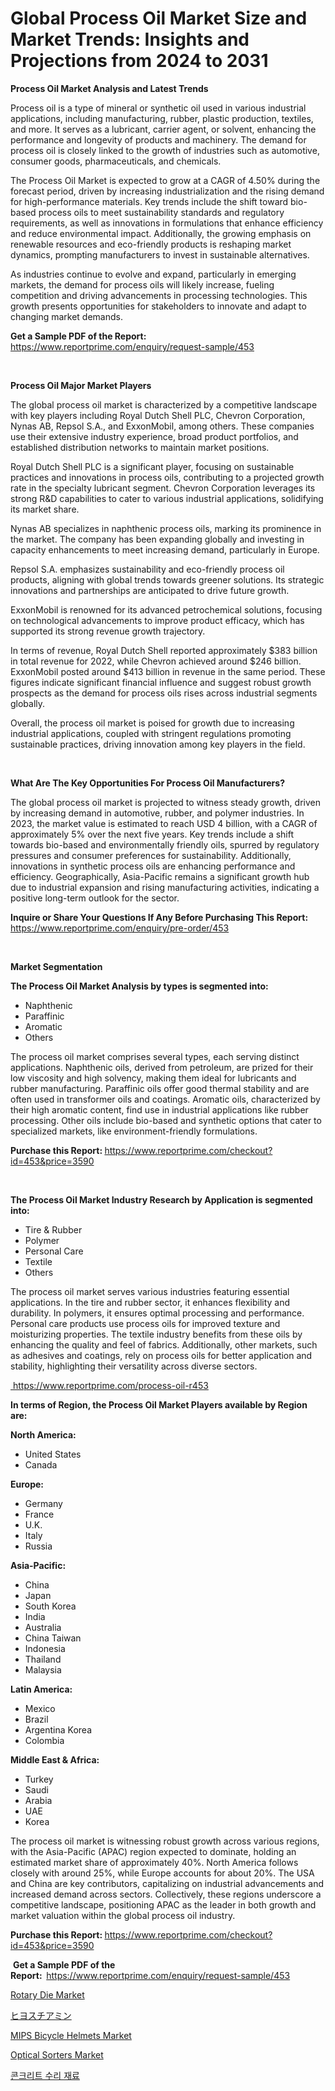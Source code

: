 <p><h1>Global Process Oil Market Size and Market Trends: Insights and Projections from 2024 to 2031</h1></p><p><strong>Process Oil Market Analysis and Latest Trends</strong></p>
<p><p>Process oil is a type of mineral or synthetic oil used in various industrial applications, including manufacturing, rubber, plastic production, textiles, and more. It serves as a lubricant, carrier agent, or solvent, enhancing the performance and longevity of products and machinery. The demand for process oil is closely linked to the growth of industries such as automotive, consumer goods, pharmaceuticals, and chemicals.</p><p>The Process Oil Market is expected to grow at a CAGR of 4.50% during the forecast period, driven by increasing industrialization and the rising demand for high-performance materials. Key trends include the shift toward bio-based process oils to meet sustainability standards and regulatory requirements, as well as innovations in formulations that enhance efficiency and reduce environmental impact. Additionally, the growing emphasis on renewable resources and eco-friendly products is reshaping market dynamics, prompting manufacturers to invest in sustainable alternatives.</p><p>As industries continue to evolve and expand, particularly in emerging markets, the demand for process oils will likely increase, fueling competition and driving advancements in processing technologies. This growth presents opportunities for stakeholders to innovate and adapt to changing market demands.</p></p>
<p><strong>Get a Sample PDF of the Report:&nbsp;</strong> <a href="https://www.reportprime.com/enquiry/request-sample/453">https://www.reportprime.com/enquiry/request-sample/453</a></p>
<p>&nbsp;</p>
<p><strong>Process Oil Major Market Players</strong></p>
<p><p>The global process oil market is characterized by a competitive landscape with key players including Royal Dutch Shell PLC, Chevron Corporation, Nynas AB, Repsol S.A., and ExxonMobil, among others. These companies use their extensive industry experience, broad product portfolios, and established distribution networks to maintain market positions.</p><p>Royal Dutch Shell PLC is a significant player, focusing on sustainable practices and innovations in process oils, contributing to a projected growth rate in the specialty lubricant segment. Chevron Corporation leverages its strong R&D capabilities to cater to various industrial applications, solidifying its market share.</p><p>Nynas AB specializes in naphthenic process oils, marking its prominence in the market. The company has been expanding globally and investing in capacity enhancements to meet increasing demand, particularly in Europe.</p><p>Repsol S.A. emphasizes sustainability and eco-friendly process oil products, aligning with global trends towards greener solutions. Its strategic innovations and partnerships are anticipated to drive future growth.</p><p>ExxonMobil is renowned for its advanced petrochemical solutions, focusing on technological advancements to improve product efficacy, which has supported its strong revenue growth trajectory.</p><p>In terms of revenue, Royal Dutch Shell reported approximately $383 billion in total revenue for 2022, while Chevron achieved around $246 billion. ExxonMobil posted around $413 billion in revenue in the same period. These figures indicate significant financial influence and suggest robust growth prospects as the demand for process oils rises across industrial segments globally.</p><p>Overall, the process oil market is poised for growth due to increasing industrial applications, coupled with stringent regulations promoting sustainable practices, driving innovation among key players in the field.</p></p>
<p>&nbsp;</p>
<p><strong>What Are The Key Opportunities For Process Oil Manufacturers?</strong></p>
<p><p>The global process oil market is projected to witness steady growth, driven by increasing demand in automotive, rubber, and polymer industries. In 2023, the market value is estimated to reach USD 4 billion, with a CAGR of approximately 5% over the next five years. Key trends include a shift towards bio-based and environmentally friendly oils, spurred by regulatory pressures and consumer preferences for sustainability. Additionally, innovations in synthetic process oils are enhancing performance and efficiency. Geographically, Asia-Pacific remains a significant growth hub due to industrial expansion and rising manufacturing activities, indicating a positive long-term outlook for the sector.</p></p>
<p><strong>Inquire or Share Your Questions If Any Before Purchasing This Report:</strong> <a href="https://www.reportprime.com/enquiry/pre-order/453">https://www.reportprime.com/enquiry/pre-order/453</a></p>
<p>&nbsp;</p>
<p><strong>Market Segmentation</strong></p>
<p><strong>The Process Oil Market Analysis by types is segmented into:</strong></p>
<p><ul><li>Naphthenic</li><li>Paraffinic</li><li>Aromatic</li><li>Others</li></ul></p>
<p><p>The process oil market comprises several types, each serving distinct applications. Naphthenic oils, derived from petroleum, are prized for their low viscosity and high solvency, making them ideal for lubricants and rubber manufacturing. Paraffinic oils offer good thermal stability and are often used in transformer oils and coatings. Aromatic oils, characterized by their high aromatic content, find use in industrial applications like rubber processing. Other oils include bio-based and synthetic options that cater to specialized markets, like environment-friendly formulations.</p></p>
<p><strong>Purchase this Report:&nbsp;</strong><a href="https://www.reportprime.com/checkout?id=453&price=3590">https://www.reportprime.com/checkout?id=453&price=3590</a></p>
<p>&nbsp;</p>
<p><strong>The Process Oil Market Industry Research by Application is segmented into:</strong></p>
<p><ul><li>Tire & Rubber</li><li>Polymer</li><li>Personal Care</li><li>Textile</li><li>Others</li></ul></p>
<p><p>The process oil market serves various industries featuring essential applications. In the tire and rubber sector, it enhances flexibility and durability. In polymers, it ensures optimal processing and performance. Personal care products use process oils for improved texture and moisturizing properties. The textile industry benefits from these oils by enhancing the quality and feel of fabrics. Additionally, other markets, such as adhesives and coatings, rely on process oils for better application and stability, highlighting their versatility across diverse sectors.</p></p>
<p><a href="https://www.reportprime.com/process-oil-r453">&nbsp;https://www.reportprime.com/process-oil-r453</a></p>
<p><strong>In terms of Region, the Process Oil Market Players available by Region are:</strong></p>
<p>
    <p> <strong> North America: </strong>
        <ul>
            <li>United States</li>
            <li>Canada</li>
        </ul>
        </p> 
    <p> <strong> Europe: </strong>
        <ul>
            <li>Germany</li>
            <li>France</li>
            <li>U.K.</li>
            <li>Italy</li>
            <li>Russia</li>
        </ul>
        </p> 
    <p> <strong> Asia-Pacific: </strong>
        <ul>
            <li>China</li>
            <li>Japan</li>
            <li>South Korea</li>
            <li>India</li>
            <li>Australia</li>
            <li>China Taiwan</li>
            <li>Indonesia</li>
            <li>Thailand</li>
            <li>Malaysia</li>
        </ul>
        </p> 
    <p> <strong> Latin America: </strong>
        <ul>
            <li>Mexico</li>
            <li>Brazil</li>
            <li>Argentina Korea</li>
            <li>Colombia</li>
        </ul>
        </p> 
    <p> <strong> Middle East & Africa: </strong>
        <ul>
            <li>Turkey</li>
            <li>Saudi</li>
            <li>Arabia</li>
            <li>UAE</li>
            <li>Korea</li>
        </ul>
    </p>
    </p>
<p><p>The process oil market is witnessing robust growth across various regions, with the Asia-Pacific (APAC) region expected to dominate, holding an estimated market share of approximately 40%. North America follows closely with around 25%, while Europe accounts for about 20%. The USA and China are key contributors, capitalizing on industrial advancements and increased demand across sectors. Collectively, these regions underscore a competitive landscape, positioning APAC as the leader in both growth and market valuation within the global process oil industry.</p></p>
<p><strong>Purchase this Report: </strong><a href="https://www.reportprime.com/checkout?id=453&price=3590">https://www.reportprime.com/checkout?id=453&price=3590</a></p>
<p>&nbsp;<strong>Get a Sample PDF of the Report:&nbsp;&nbsp;</strong><a href="https://www.reportprime.com/enquiry/request-sample/453">https://www.reportprime.com/enquiry/request-sample/453</a></p>
<p><strong></strong></p>
<p><p><a href="https://medium.com/@connor.marshall794/mapping-the-rotary-die-market-trends-challenges-and-breakthroughs-2024-2031-56eb13ab3924">Rotary Die Market</a></p><p><a href="https://medium.com/@shade463/%E3%83%92%E3%82%AA%E3%82%B7%E3%82%A2%E3%83%9F%E3%83%B3%E5%B8%82%E5%A0%B4-%E3%82%B0%E3%83%AD%E3%83%BC%E3%83%90%E3%83%AB%E5%B8%82%E5%A0%B4%E3%82%B7%E3%82%A7%E3%82%A2%E3%81%A8%E3%83%A9%E3%83%B3%E3%82%AD%E3%83%B3%E3%82%B0-%E7%B7%8F%E5%A3%B2%E4%B8%8A%E9%AB%98%E3%81%8A%E3%82%88%E3%81%B3%E9%9C%80%E8%A6%81%E4%BA%88%E6%B8%AC2024%E5%B9%B4-2031%E5%B9%B4-bef5e367e808">ヒヨスチアミン</a></p><p><a href="https://medium.com/@connor.marshall794/global-mips-bicycle-helmets-market-analysis-key-market-trends-and-future-projections-2024-2031-bf95365a51cb">MIPS Bicycle Helmets Market</a></p><p><a href="https://www.linkedin.com/pulse/global-optical-sorters-market-size-expected-reach-cagr-l8zie?trackingId=tBj498gFRgq1jOIpMik6zA%3D%3D">Optical Sorters Market</a></p><p><a href="https://medium.com/@darrelchjxmz/%EC%BD%98%ED%81%AC%EB%A6%AC%ED%8A%B8-%EB%B3%B4%EC%88%98-%EC%9E%90%EC%9E%AC%EC%97%90-%EB%8C%80%ED%95%9C-%EA%B8%80%EB%A1%9C%EB%B2%8C-%EA%B4%80%EC%A0%90-%EC%8B%9C%EC%9E%A5-%EB%8F%99%ED%96%A5-%EB%8F%84%EC%A0%84-%EA%B3%BC%EC%A0%9C-%EB%B0%8F-%EC%98%88%EC%B8%A1-2024-2031-c1319b1e8cae">콘크리트 수리 재료</a></p></p>